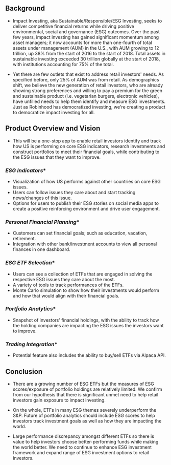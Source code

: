 ## Background
- Impact Investing, aka Sustainable/Responsible/ESG Investing, seeks to deliver competitive financial returns while driving positive environmental, social and governance (ESG) outcomes. Over the past few years, impact investing has gained significant momentum among asset managers; it now accounts for more than one-fourth of total assets under management (AUM) in the U.S., with AUM growing to 12 trillion, up 38% from the start of 2016 to the start of 2018. Total assets in sustainable investing exceeded 30 trillion globally at the start of 2018, with institutions accounting for 75% of the total.

- Yet there are few outlets that exist to address retail investors' needs. As specified before, only 25% of AUM was from retail. As demographics shift, we believe the new generation of retail investors, who are already showing strong preferences and willing to pay a premium for the green and sustainable product (i.e. vegetarian burgers, electronic vehicles), have unfilled needs to help them identify and measure ESG investments. Just as Robinhood has democratized investing, we're creating a product to democratize impact investing for all.

## Product Overview and Vision
- This will be a one-stop app to enable retail investors identify and track how US is performing on core ESG indicators, research investments and construct portfolios to meet their financial goals, while contributing to the ESG issues that they want to improve.

### *ESG Indicators**
- Visualization of how US performs against other countries on core ESG issues.
- Users can follow issues they care about and start tracking news/changes of this issue.
- Options for users to publish their ESG stories on social media apps to create a positive reinforcing environment and drive user engagement.

### *Personal Financial Planning**
- Customers can set financial goals; such as education, vacation, retirement.
- Integration with other bank/investment accounts to view all personal finances in one dashboard.

### *ESG ETF Selection**
- Users can see a collection of ETFs that are engaged in solving the respective ESG issues they care about the most.
- A variety of tools to track performances of the ETFs.
- Monte Carlo simulation to show how their investments would perform and how that would align with their financial goals.

### *Portfolio Analytics**
- Snapshot of investors' financial holdings, with the ability to track how the holding companies are impacting the ESG issues the investors want to improve.

### *Trading Integration**
- Potential feature also includes the ability to buy/sell ETFs via Alpaca API.

## Conclusion
- There are a growing number of ESG ETFs but the measures of ESG scores/exposure of portfolio holdings are relatively limited. We confirm from our hypothesis that there is significant unmet need to help retail investors gain exposure to impact investing. 

- On the whole, ETFs in many ESG themes severely underperform the S&P. Future of portfolio analytics should include ESG scores to help investors track investment goals as well as how they are impacting the world.

- Large performance discrepancy amongst different ETFs so there is value to help investors choose better-performing funds while making the world better. We need to continue to enhance ESG investment framework and expand range of ESG investment options to retail investors.